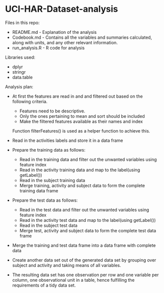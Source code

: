 # UCI-HAR-Dataset-analysis
Files in this repo:
* README.md - Explanation of the analysis 
* Codebook.md - Contains all the variables and summaries calculated, along with units, and any other relevant information.
* run_analysis.R - R code for analysis

Libraries used:
* dplyr
* stringr
* data.table

Analysis plan:
* At first the features are read in and and filtered out based on the following criteria. 
  * Features need to be descriptive.
  * Only the ones pertaining to mean and sort should be included
  * Make the filtered features available as their names and index
  
  Function filterFeatures() is used as a helper function to achieve this.
* Read in the activities labels and store it in a data frame
* Prepare the training data as follows:
  * Read in the training data and filter out the unwanted variables using feature index
  * Read in the activity training data and map to the label(using getLabel())
  * Read in the subject training data
  * Merge training, activity and subject data to form the complete training data frame
* Prepare the test data as follows:
  * Read in the test data and filter out the unwanted variables using feature index
  * Read in the activity test data and map to the label(using getLabel())
  * Read in the subject test data
  * Merge test, activity and subject data to form the complete test data frame  
* Merge the training and test data frame into a data frame with complete data
* Create another data set out of the generated data set by grouping over subject and activity and taking means of all variables.
* The resulting data set has one observation per row and one variable per column, one observational unit in a table, hence fulfilling the requirements of a tidy data set.
